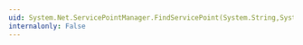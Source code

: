 ```yaml
---
uid: System.Net.ServicePointManager.FindServicePoint(System.String,System.Net.IWebProxy)
internalonly: False
---
```

